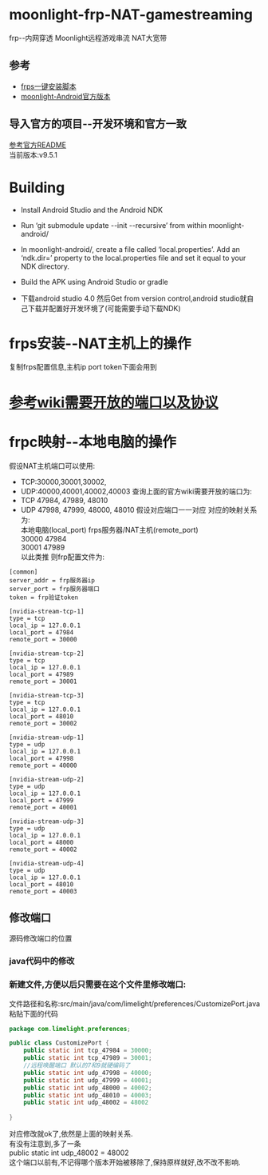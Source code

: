 # moonlight-frp-NAT-gamestreaming
frp--内网穿透 Moonlight远程游戏串流 NAT大宽带
##  参考
- [frps一键安装脚本](https://github.com/MvsCode/frps-onekey)
- [moonlight-Android官方版本](https://github.com/moonlight-stream/moonlight-android)
 ## 导入官方的项目--开发环境和官方一致
 [参考官方README](https://github.com/moonlight-stream/moonlight-android)  
 当前版本:v9.5.1
 # Building
- Install Android Studio and the Android NDK
- Run ‘git submodule update --init --recursive’ from within moonlight-android/
- In moonlight-android/, create a file called ‘local.properties’. Add an ‘ndk.dir=’ property to the local.properties file and set it equal to your NDK directory.
- Build the APK using Android Studio or gradle
 
 - 下载android studio 4.0 然后Get from version control,android studio就自己下载并配置好开发环境了(可能需要手动下载NDK)
 
 # frps安装--NAT主机上的操作  
 复制frps配置信息,主机ip port token下面会用到
 
 # [参考wiki需要开放的端口以及协议](https://github.com/moonlight-stream/moonlight-docs/wiki/Setup-Guide#manual-port-forwarding-advanced)
 
 # frpc映射--本地电脑的操作
 假设NAT主机端口可以使用:  
 - TCP:30000,30001,30002,
 - UDP:40000,40001,40002,40003
 查询上面的官方wiki需要开放的端口为:  
- TCP 47984, 47989, 48010
- UDP 47998, 47999, 48000, 48010
假设对应端口一一对应
对应的映射关系为:  
本地电脑(local_port)    frps服务器/NAT主机(remote_port)  
     30000                 47984    
     30001                 47989  
 以此类推
 则frp配置文件为:  
 ```
 [common]
server_addr = frp服务器ip
server_port = frp服务器端口
token = frp验证token

[nvidia-stream-tcp-1]
type = tcp
local_ip = 127.0.0.1
local_port = 47984
remote_port = 30000

[nvidia-stream-tcp-2]
type = tcp
local_ip = 127.0.0.1
local_port = 47989
remote_port = 30001

[nvidia-stream-tcp-3]
type = tcp
local_ip = 127.0.0.1
local_port = 48010
remote_port = 30002

[nvidia-stream-udp-1]
type = udp
local_ip = 127.0.0.1
local_port = 47998
remote_port = 40000

[nvidia-stream-udp-2]
type = udp
local_ip = 127.0.0.1
local_port = 47999
remote_port = 40001

[nvidia-stream-udp-3]
type = udp
local_ip = 127.0.0.1
local_port = 48000
remote_port = 40002

[nvidia-stream-udp-4]
type = udp
local_ip = 127.0.0.1
local_port = 48010
remote_port = 40003
 ```
 
## 修改端口
源码修改端口的位置
### java代码中的修改
### 新建文件,方便以后只需要在这个文件里修改端口:
文件路径和名称:src/main/java/com/limelight/preferences/CustomizePort.java  
粘贴下面的代码  
```java
package com.limelight.preferences;

public class CustomizePort {
    public static int tcp_47984 = 30000;
    public static int tcp_47989 = 30001;
    //远程唤醒端口 默认的7和9就硬编码了
    public static int udp_47998 = 40000;
    public static int udp_47999 = 40001;
    public static int udp_48000 = 40002;
    public static int udp_48010 = 40003;
    public static int udp_48002 = 48002
    
}
```
对应修改就ok了,依然是上面的映射关系.  
有没有注意到,多了一条  
    public static int udp_48002 = 48002  
这个端口以前有,不记得哪个版本开始被移除了,保持原样就好,改不改不影响.


   	
